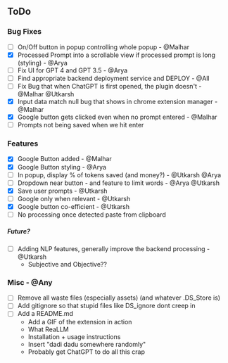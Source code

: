 ## ToDo

### Bug Fixes
- [ ] On/Off button in popup controlling whole popup - @Malhar
- [x] Processed Prompt into a scrollable view if processed prompt is long (styling) - @Arya
- [ ] Fix UI for GPT 4 and GPT 3.5 - @Arya
- [ ] Find appropriate backend deployment service and DEPLOY - @All
- [ ] Fix Bug that when ChatGPT is first opened, the plugin doesn't - @Malhar @Utkarsh
- [x] Input data match null bug that shows in chrome extension manager - @Malhar
- [x] Google button gets clicked even when no prompt entered - @Malhar
- [ ] Prompts not being saved when we hit enter

### Features
- [x] Google Button added - @Malhar
- [x] Google Button styling - @Arya
- [ ] In popup, display % of tokens saved (and money?) - @Utkarsh @Arya
- [ ] Dropdown near button - and feature to limit words - @Arya @Utkarsh
- [x] Save user prompts - @Utkarsh
- [ ] Google only when relevant - @Utkarsh
- [x] Google button co-efficient - @Utkarsh
- [ ] No processing once detected paste from clipboard

##### Future?
- [ ] Adding NLP features, generally improve the backend processing - @Utkarsh
    * Subjective and Objective??

### Misc - @Any
- [ ] Remove all waste files (especially assets) (and whatever .DS_Store is)
- [ ] Add gitignore so that stupid files like DS_ignore dont creep in
- [ ] Add a README.md
    * Add a GIF of the extension in action
    * What ReaLLM
    * Installation + usage instructions
    * Insert "dadi dadu somewhere randomly"
    * Probably get ChatGPT to do all this crap
